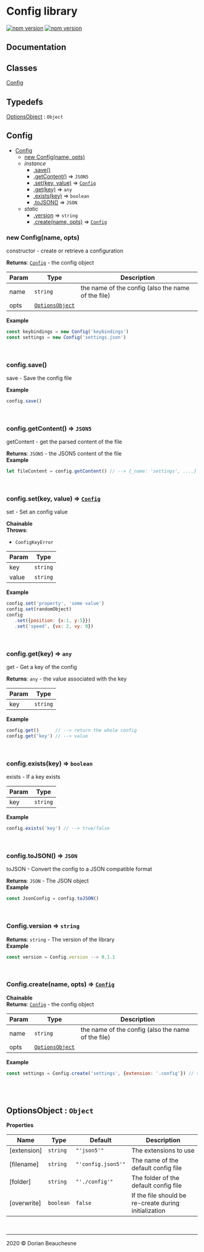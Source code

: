# Config library

[![npm version](https://badge.fury.io/js/%40dorianb%2Fconfig-js.svg)](https://badge.fury.io/js/%40dorianb%2Fconfig-js)
[![npm version](https://badgen.net/npm/dt/@dorianb/config-js)](https://www.npmjs.com/package/@dorianb/config-js)


## Documentation

## Classes

<dl>
<dt><a href="#Config">Config</a></dt>
<dd></dd>
</dl>

## Typedefs

<dl>
<dt><a href="#OptionsObject">OptionsObject</a> : <code>Object</code></dt>
<dd></dd>
</dl>

<a name="Config"></a>

## Config
<!-- Empty to hide the `**Kind**` tag in documentation -->

* [Config](#Config)
    * [new Config(name, opts)](#new_Config_new)
    * _instance_
        * [.save()](#Config+save)
        * [.getContent()](#Config+getContent) ⇒ <code>JSON5</code>
        * [.set(key, value)](#Config+set) ⇒ [<code>Config</code>](#Config)
        * [.get(key)](#Config+get) ⇒ <code>any</code>
        * [.exists(key)](#Config+exists) ⇒ <code>boolean</code>
        * [.toJSON()](#Config+toJSON) ⇒ <code>JSON</code>
    * _static_
        * [.version](#Config.version) ⇒ <code>string</code>
        * [.create(name, opts)](#Config.create) ⇒ [<code>Config</code>](#Config)

<a name="new_Config_new"></a>

### new Config(name, opts)
constructor - create or retrieve a configuration

<!-- Empty to hide the `**Kind**` tag in documentation -->
**Returns**: [<code>Config</code>](#Config) - the config object  

| Param | Type | Description |
| --- | --- | --- |
| name | <code>string</code> | the name of the config (also the name of the file) |
| opts | [<code>OptionsObject</code>](#OptionsObject) |  |

**Example**  
```js
const keybindings = new Config('keybindings')
const settings = new Config('settings.json')
```
<br />
<a name="Config+save"></a>

### config.save()
save - Save the config file

<!-- Empty to hide the `**Kind**` tag in documentation -->
**Example**  
```js
config.save()
```
<br />
<a name="Config+getContent"></a>

### config.getContent() ⇒ <code>JSON5</code>
getContent - get the parsed content of the file

<!-- Empty to hide the `**Kind**` tag in documentation -->
**Returns**: <code>JSON5</code> - the JSON5 content of the file  
**Example**  
```js
let fileContent = config.getContent() // --> {_name: 'settings', ....}
```
<br />
<a name="Config+set"></a>

### config.set(key, value) ⇒ [<code>Config</code>](#Config)
set - Set an config value

<!-- Empty to hide the `**Kind**` tag in documentation -->
**Chainable**  
**Throws**:

- <code>ConfigKeyError</code> 


| Param | Type |
| --- | --- |
| key | <code>string</code> | 
| value | <code>string</code> | 

**Example**  
```js
config.set('property', 'some value')
config.set(randomObject)
config
   .set({position: {x:1, y:5}})
   .set('speed', {vx: 2, vy: 0})
```
<br />
<a name="Config+get"></a>

### config.get(key) ⇒ <code>any</code>
get - Get a key of the config

<!-- Empty to hide the `**Kind**` tag in documentation -->
**Returns**: <code>any</code> - the value associated with the key  

| Param | Type |
| --- | --- |
| key | <code>string</code> | 

**Example**  
```js
config.get()      // --> return the whole config
config.get('key') // --> value
```
<br />
<a name="Config+exists"></a>

### config.exists(key) ⇒ <code>boolean</code>
exists - If a key exists

<!-- Empty to hide the `**Kind**` tag in documentation -->

| Param | Type |
| --- | --- |
| key | <code>string</code> | 

**Example**  
```js
config.exists('key') // --> true/false
```
<br />
<a name="Config+toJSON"></a>

### config.toJSON() ⇒ <code>JSON</code>
toJSON - Convert the config to a JSON compatible format

<!-- Empty to hide the `**Kind**` tag in documentation -->
**Returns**: <code>JSON</code> - The JSON object  
**Example**  
```js
const JsonConfig = config.toJSON()
```
<br />
<a name="Config.version"></a>

### Config.version ⇒ <code>string</code>
<!-- Empty to hide the `**Kind**` tag in documentation -->
**Returns**: <code>string</code> - The version of the library  
**Example**  
```js
const version = Config.version --> 0.1.1
```
<br />
<a name="Config.create"></a>

### Config.create(name, opts) ⇒ [<code>Config</code>](#Config)
<!-- Empty to hide the `**Kind**` tag in documentation -->
**Chainable**  
**Returns**: [<code>Config</code>](#Config) - the config object  

| Param | Type | Description |
| --- | --- | --- |
| name | <code>string</code> | the name of the config (also the name of the file) |
| opts | [<code>OptionsObject</code>](#OptionsObject) |  |

**Example**  
```js
const settings = Config.create('settings', {extension: '.config'}) // same as `new Config(...)`
```
<br />
<br />
<a name="OptionsObject"></a>

## OptionsObject : <code>Object</code>
<!-- Empty to hide the `**Kind**` tag in documentation -->
**Properties**

| Name | Type | Default | Description |
| --- | --- | --- | --- |
| [extension] | <code>string</code> | <code>&quot;&#x27;json5&#x27;&quot;</code> | The extensions to use |
| [filename] | <code>string</code> | <code>&quot;&#x27;config.json5&#x27;&quot;</code> | The name of the default config file |
| [folder] | <code>string</code> | <code>&quot;&#x27;./config&#x27;&quot;</code> | The folder of the default config file |
| [overwrite] | <code>boolean</code> | <code>false</code> | If the file should be re-create during initialization |

<br />

* * *

2020 &copy; Dorian Beauchesne
